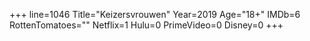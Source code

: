 +++
line=1046
Title="Keizersvrouwen"
Year=2019
Age="18+"
IMDb=6
RottenTomatoes=""
Netflix=1
Hulu=0
PrimeVideo=0
Disney=0
+++

